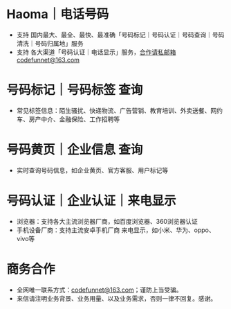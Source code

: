 # Haoma｜电话号码
- 支持 国内最大、最全、最快、最准确「号码标记｜号码认证｜号码查询｜号码清洗｜号码归属地」服务
- 支持 各大渠道「号码认证｜电话显示」服务，合作请私邮箱codefunnet@163.com

# 号码标记｜号码标签 查询
- 常见标签信息：陌生骚扰、快递物流、广告营销、教育培训、外卖送餐、网约车、房产中介、金融保险、工作招聘等
# 号码黄页｜企业信息 查询
- 实时查询号码信息，如企业黄页、官方客服、用户标记等
# 号码认证｜企业认证｜来电显示
- 浏览器：支持各大主流浏览器厂商，如百度浏览器、360浏览器认证
- 手机设备厂商：支持主流安卓手机厂商 来电显示，如小米、华为、oppo、vivo等
  
# 商务合作
- 全网唯一联系方式：codefunnet@163.com；谨防上当受骗。
- 来信请注明业务背景、业务用量、以及业务需求，否则一律不回复。感谢。
